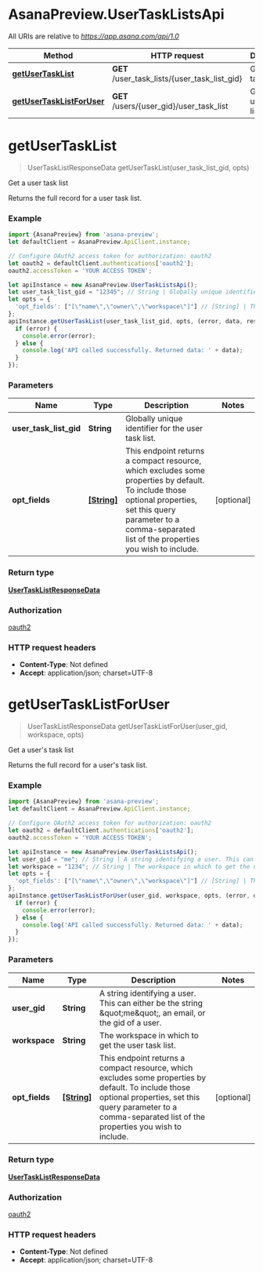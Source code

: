 # AsanaPreview.UserTaskListsApi

All URIs are relative to *https://app.asana.com/api/1.0*

Method | HTTP request | Description
------------- | ------------- | -------------
[**getUserTaskList**](UserTaskListsApi.md#getUserTaskList) | **GET** /user_task_lists/{user_task_list_gid} | Get a user task list
[**getUserTaskListForUser**](UserTaskListsApi.md#getUserTaskListForUser) | **GET** /users/{user_gid}/user_task_list | Get a user&#x27;s task list

<a name="getUserTaskList"></a>
# **getUserTaskList**
> UserTaskListResponseData getUserTaskList(user_task_list_gid, opts)

Get a user task list

Returns the full record for a user task list.

### Example
```javascript
import {AsanaPreview} from 'asana-preview';
let defaultClient = AsanaPreview.ApiClient.instance;

// Configure OAuth2 access token for authorization: oauth2
let oauth2 = defaultClient.authentications['oauth2'];
oauth2.accessToken = 'YOUR ACCESS TOKEN';

let apiInstance = new AsanaPreview.UserTaskListsApi();
let user_task_list_gid = "12345"; // String | Globally unique identifier for the user task list.
let opts = { 
  'opt_fields': ["[\"name\",\"owner\",\"workspace\"]"] // [String] | This endpoint returns a compact resource, which excludes some properties by default. To include those optional properties, set this query parameter to a comma-separated list of the properties you wish to include.
};
apiInstance.getUserTaskList(user_task_list_gid, opts, (error, data, response) => {
  if (error) {
    console.error(error);
  } else {
    console.log('API called successfully. Returned data: ' + data);
  }
});
```

### Parameters

Name | Type | Description  | Notes
------------- | ------------- | ------------- | -------------
 **user_task_list_gid** | **String**| Globally unique identifier for the user task list. | 
 **opt_fields** | [**[String]**](String.md)| This endpoint returns a compact resource, which excludes some properties by default. To include those optional properties, set this query parameter to a comma-separated list of the properties you wish to include. | [optional] 

### Return type

[**UserTaskListResponseData**](UserTaskListResponseData.md)

### Authorization

[oauth2](../README.md#oauth2)

### HTTP request headers

 - **Content-Type**: Not defined
 - **Accept**: application/json; charset=UTF-8

<a name="getUserTaskListForUser"></a>
# **getUserTaskListForUser**
> UserTaskListResponseData getUserTaskListForUser(user_gid, workspace, opts)

Get a user&#x27;s task list

Returns the full record for a user&#x27;s task list.

### Example
```javascript
import {AsanaPreview} from 'asana-preview';
let defaultClient = AsanaPreview.ApiClient.instance;

// Configure OAuth2 access token for authorization: oauth2
let oauth2 = defaultClient.authentications['oauth2'];
oauth2.accessToken = 'YOUR ACCESS TOKEN';

let apiInstance = new AsanaPreview.UserTaskListsApi();
let user_gid = "me"; // String | A string identifying a user. This can either be the string \"me\", an email, or the gid of a user.
let workspace = "1234"; // String | The workspace in which to get the user task list.
let opts = { 
  'opt_fields': ["[\"name\",\"owner\",\"workspace\"]"] // [String] | This endpoint returns a compact resource, which excludes some properties by default. To include those optional properties, set this query parameter to a comma-separated list of the properties you wish to include.
};
apiInstance.getUserTaskListForUser(user_gid, workspace, opts, (error, data, response) => {
  if (error) {
    console.error(error);
  } else {
    console.log('API called successfully. Returned data: ' + data);
  }
});
```

### Parameters

Name | Type | Description  | Notes
------------- | ------------- | ------------- | -------------
 **user_gid** | **String**| A string identifying a user. This can either be the string \&quot;me\&quot;, an email, or the gid of a user. | 
 **workspace** | **String**| The workspace in which to get the user task list. | 
 **opt_fields** | [**[String]**](String.md)| This endpoint returns a compact resource, which excludes some properties by default. To include those optional properties, set this query parameter to a comma-separated list of the properties you wish to include. | [optional] 

### Return type

[**UserTaskListResponseData**](UserTaskListResponseData.md)

### Authorization

[oauth2](../README.md#oauth2)

### HTTP request headers

 - **Content-Type**: Not defined
 - **Accept**: application/json; charset=UTF-8

